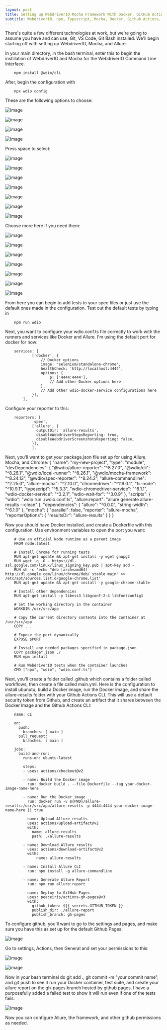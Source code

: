 ```yaml
---
layout: post
title: Setting up WebdriverIO Mocha Framework With Docker, GitHub Actions and Allure.
subtitle: WebdriverIO, npm, Typescript, Mocha, Docker, Github Actions, Allure
---
```



There's quite a few different technologies at work, but we're going to assume you have and can use, Git, VS Code, Git Bash installed. We'll begin starting off with setting up WebdriverIO, Mocha, and Allure.

In your main directory, in the bash terminal, enter this to begin the instillation of WebdriverIO and Mocha for the WebdriverIO Command Line Interface.
        
        npm install @wdio/cli

After, begin the configuration with

        npx wdio config

These are the following options to choose:

![image](https://github.com/terrainthesky-hub/terrainthesky-hub.github.io/assets/60892621/f9bee03f-cda5-429b-9e26-3eb4fb4486cb)

![image](https://github.com/terrainthesky-hub/terrainthesky-hub.github.io/assets/60892621/74a6a37c-ae4a-4405-82b4-4bf314da960e)

![image](https://github.com/terrainthesky-hub/terrainthesky-hub.github.io/assets/60892621/8b9eebcf-a0ab-4b36-91fc-a658be7eacc6)

![image](https://github.com/terrainthesky-hub/terrainthesky-hub.github.io/assets/60892621/3d098dcf-6a2a-4beb-aeb7-1f975d8df201)

  Press space to select:

![image](https://github.com/terrainthesky-hub/terrainthesky-hub.github.io/assets/60892621/b2e68906-5679-4102-b1ef-caac80644a06)

![image](https://github.com/terrainthesky-hub/terrainthesky-hub.github.io/assets/60892621/8c250dee-58cc-455b-b0da-8fd67c1d6157)

![image](https://github.com/terrainthesky-hub/terrainthesky-hub.github.io/assets/60892621/b18c700b-fe9e-489e-b18e-8ba136f5bc6f)

![image](https://github.com/terrainthesky-hub/terrainthesky-hub.github.io/assets/60892621/c04a1aff-d2d4-4020-9595-70fcb6d2ca62)

![image](https://github.com/terrainthesky-hub/terrainthesky-hub.github.io/assets/60892621/b2bc33a9-8a59-4855-89b1-bceac0155d38)

![image](https://github.com/terrainthesky-hub/terrainthesky-hub.github.io/assets/60892621/d7b0f5d3-873f-4a85-b05f-5688c22e63c7)

![image](https://github.com/terrainthesky-hub/terrainthesky-hub.github.io/assets/60892621/a7d06830-a53d-42e3-8696-ee7f556751bf)

  Choose more here if you need them:

![image](https://github.com/terrainthesky-hub/terrainthesky-hub.github.io/assets/60892621/a5ef8b00-02fb-45c1-a08f-8a461f560357)

![image](https://github.com/terrainthesky-hub/terrainthesky-hub.github.io/assets/60892621/ead8d4d5-655a-44eb-90ac-7fd9caef2449)

![image](https://github.com/terrainthesky-hub/terrainthesky-hub.github.io/assets/60892621/ba955ac4-7097-4acf-811f-a0173d8eaa10)

![image](https://github.com/terrainthesky-hub/terrainthesky-hub.github.io/assets/60892621/7c40b307-de13-42e5-96f0-3fb1f99d4d31)

![image](https://github.com/terrainthesky-hub/terrainthesky-hub.github.io/assets/60892621/3e104f0e-f7cb-4755-ad7b-53d4ae4e6785)

![image](https://github.com/terrainthesky-hub/terrainthesky-hub.github.io/assets/60892621/1c8744ab-716e-4723-afcf-88afc5c27653)

![image](https://github.com/terrainthesky-hub/terrainthesky-hub.github.io/assets/60892621/1283a63e-c627-4319-b14c-cdd2a23cb42b)

From here you can begin to add tests to your spec files or just use the default ones made in the configuration. Test out the default tests by typing in
                        
        npm run wdio
                        
Next, you want to configure your wdio.conf.ts file correctly to work with the runners and services like Docker and Allure. I'm using the default port for docker for now:
        
        services: [
                ['docker', {
                    // Docker options
                    image: 'selenium/standalone-chrome',
                    healthCheck: 'http://localhost:4444',
                    options: {
                        p: ['4444:4444'],
                        // Add other Docker options here
                    },
                    // Add other wdio-docker-service configurations here
                }],
            ],

Configure your reporter to this:

        reporters: [
                'spec',
                ['allure', {
                  outputDir: 'allure-results',
                  disableWebdriverStepsReporting: true,
                  disableWebdriverScreenshotsReporting: false,
                }],
                ],

Next, you'll want to get your package.json file set up for using Allure, Mocha, and Chrome:
        {
          "name": "my-new-project",
          "type": "module",
          "devDependencies": {
            "@wdio/allure-reporter": "^8.27.0",
            "@wdio/cli": "^8.26.1",
            "@wdio/local-runner": "^8.26.1",
            "@wdio/mocha-framework": "^8.24.12",
            "@wdio/spec-reporter": "^8.24.2",
            "allure-commandline": "^2.25.0",
            "allure-mocha": "^2.10.0",
            "chromedriver": "^119.0.1",
            "ts-node": "^10.9.1",
            "typescript": "^5.3.3",
            "wdio-chromedriver-service": "^8.1.1",
            "wdio-docker-service": "^3.2.1",
            "wdio-wait-for": "^3.0.9"
          },
          "scripts": {
            "wdio": "wdio run ./wdio.conf.ts",
            "allure:report": "allure generate allure-results --clean"
          },
          "dependencies": {
            "allure": "^0.0.0",
            "string-width": "^6.1.0"
          },
          "mocha": {
            "parallel": false,
            "reporter": "allure-mocha",
            "reporterOptions": {
              "resultsDir": "allure-results"
            }
          }
        }

Now you should have Docker installed, and create a Dockerfile with this configuration. Use environment variables to open the port you want:

        # Use an official Node runtime as a parent image
        FROM node:latest
        
        # Install Chrome for running tests
        RUN apt-get update && apt-get install -y wget gnupg2
        RUN wget -q -O - https://dl-ssl.google.com/linux/linux_signing_key.pub | apt-key add -
        RUN sh -c 'echo "deb [arch=amd64] http://dl.google.com/linux/chrome/deb/ stable main" >> /etc/apt/sources.list.d/google-chrome.list'
        RUN apt-get update && apt-get install -y google-chrome-stable
        
        # Install other dependencies
        RUN apt-get install -y libnss3 libgconf-2-4 libfontconfig1
        
        # Set the working directory in the container
        WORKDIR /usr/src/app
        
        # Copy the current directory contents into the container at /usr/src/app
        COPY . .

        # Expose the port dynamically
        EXPOSE $PORT
        
        # Install any needed packages specified in package.json
        COPY package*.json ./
        RUN npm install
        
        # Run WebdriverIO tests when the container launches
        CMD ["npx", "wdio", "wdio.conf.ts"]

Next, you'll create a folder called .github which contains a folder called workflows, then create a file called main.yml. Here is the configuration to install ubunutu, build a Docker image, run the Docker image, and share the allure-results folder with your Github Actions CLI. This will use a default security token from Github, and create an artifact that it shares between the Docker Image and the Github Actions CLI:

        name: CI

        on:
          push:
            branches: [ main ]
          pull_request:
            branches: [ main ]
        
        jobs:
          build-and-run:
            runs-on: ubuntu-latest
        
            steps:
            - uses: actions/checkout@v2
        
            - name: Build the Docker image
              run: docker build . --file Dockerfile --tag your-docker-image-name-here
        
            - name: Run the Docker image
              run: docker run -v ${PWD}/allure-results:/usr/src/app/allure-results -p 4444:4444 your-docker-image-name-here || true
        
            - name: Upload Allure results
              uses: actions/upload-artifact@v2
              with:
                name: allure-results
                path: ./allure-results
          
            - name: Download Allure results
              uses: actions/download-artifact@v2
              with:
                  name: allure-results
        
            - name: Install Allure CLI
              run: npm install -g allure-commandline
        
            - name: Generate Allure Report
              run: npm run allure:report
        
            - name: Deploy to GitHub Pages
              uses: peaceiris/actions-gh-pages@v3
              with:
                github_token: ${{ secrets.GITHUB_TOKEN }}
                publish_dir: ./allure-report
                publish_branch: gh-pages

To configure github, you'll want to go to the settings and pages, and make sure you have this as set up for the default Github Pages:

![image](https://github.com/terrainthesky-hub/terrainthesky-hub.github.io/assets/60892621/9ef54d97-562c-4dc5-a0bf-956a8deb1992)

Go to settings, Actions, then General and set your permissions to this:

![image](https://github.com/terrainthesky-hub/terrainthesky-hub.github.io/assets/60892621/a96f17c2-4fb3-4861-bacc-5e750f946c86)

![image](https://github.com/terrainthesky-hub/terrainthesky-hub.github.io/assets/60892621/98454d77-7c7c-4f3e-b6ac-8332e5cc6da0)


Now in your bash terminal do git add ., git commit -m "your commit name", and git push to see it run your Docker container, test suite, and create your allure report on the gh-pages branch hosted by github pages. I have a purposefully added a failed test to show it will run even if one of the tests fails:

![image](https://github.com/terrainthesky-hub/terrainthesky-hub.github.io/assets/60892621/624f4825-042c-4a3b-9419-6b10626bf4d2)

Now you can configure Allure, the framework, and other github permissions as needed.
